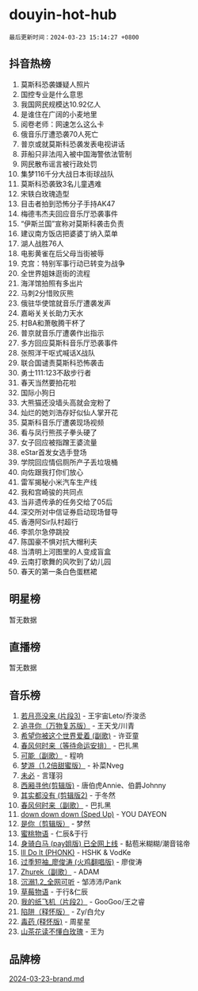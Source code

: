 # douyin-hot-hub

`最后更新时间：2024-03-23 15:14:27 +0800`

## 抖音热榜

1. 莫斯科恐袭嫌疑人照片
1. 国控专业是什么意思
1. 我国网民规模达10.92亿人
1. 是谁住在广阔的小麦地里
1. 阅卷老师：网速怎么这么卡
1. 俄音乐厅遭恐袭70人死亡
1. 普京或就莫斯科恐袭发表电视讲话
1. 菲船只非法闯入被中国海警依法管制
1. 网民散布谣言被行政处罚
1. 集梦116千分大战日本街球战队
1. 莫斯科恐袭致3名儿童遇难
1. 宋轶白玫瑰造型
1. 目击者拍到恐怖分子手持AK47
1. 梅德韦杰夫回应音乐厅恐袭事件
1. “伊斯兰国”宣称对莫斯科袭击负责
1. 建议南方饭店把婆婆丁纳入菜单
1. 湖人战胜76人
1. 电影黄雀在后父母当街被辱
1. 克宫：特别军事行动已转变为战争
1. 全世界姐妹逛街的流程
1. 海洋馆拍照有多出片
1. 马刺2分惜败灰熊
1. 俄驻华使馆就音乐厅遭袭发声
1. 嘉峪关关长助力天水
1. 村BA和萧敬腾干杯了
1. 普京就音乐厅遭袭作出指示
1. 多方回应莫斯科音乐厅恐袭事件
1. 张照洋干呕式喊话X战队
1. 联合国谴责莫斯科恐怖袭击
1. 勇士111:123不敌步行者
1. 春天当然要拍花啦
1. 国际小狗日
1. 大熊猫还没墙头高就会宠粉了
1. 灿烂的她刘浩存好似仙人掌开花
1. 莫斯科音乐厅遭袭现场视频
1. 看与凤行熊孩子拳头硬了
1. 女子回应被指蹭王婆流量
1. eStar首发女选手登场
1. 学院回应情侣厕所产子丢垃圾桶
1. 向佐跟我打你们放心
1. 雷军揭秘小米汽车生产线
1. 我和宫崎骏的共同点
1. 当非遗传承的任务交给了05后
1. 深交所对中信证券启动现场督导
1. 香港阿Sir队村超行
1. 李凯尔急停跳投
1. 陈国豪不惧对抗大帽利夫
1. 当清明上河图里的人变成盲盒
1. 云南打歌舞的风吹到了幼儿园
1. 春天的第一条白色蛋糕裙

## 明星榜

暂无数据

## 直播榜

暂无数据

## 音乐榜

1. [若月亮没来 (片段3)](https://sf5-hl-cdn-tos.douyinstatic.com/obj/tos-cn-ve-2774/okfyEUsGW1B1ovJi5JiN9IjvAT2lMwA054GoEB) - 王宇宙Leto/乔浚丞
1. [追寻你（万物复苏版）](https://sf6-cdn-tos.douyinstatic.com/obj/tos-cn-ve-2774/oYeAZJsbjIDit9APmBg8u6uDUQnHmoCf3gbo74) - 王天戈/川青
1. [希望你被这个世界爱着 (副歌)](https://sf5-hl-cdn-tos.douyinstatic.com/obj/tos-cn-ve-2774/oUHCmWQfZlE3QQBKBeD8rCFLpJzPgCpImhsxMt) - 许亚童
1. [春风何时来（等待命运安排）](https://sf3-cdn-tos.douyinstatic.com/obj/tos-cn-ve-2774/oICBNbD3gelMfB4WgiD1KI2jQtXZE2FgHLwtsl) - 巴扎黑
1. [可能（副歌）](https://sf5-hl-cdn-tos.douyinstatic.com/obj/tos-cn-ve-2774/cde1731888894259b333569393c2fb51) - 程响
1. [梦游（1.2倍甜蜜版）](https://sf5-hl-cdn-tos.douyinstatic.com/obj/tos-cn-ve-2774/o4gyAUm8hwufoEABmwVIiQtHsFuGzAEEWtNMzo) - 补菜Nveg
1. [未必](https://sf6-cdn-tos.douyinstatic.com/obj/tos-cn-ve-2774/ogntQMFnKQDZUgTCYuJgfLEtleYZZFxBQqhhFB) - 言瑾羽
1. [西厢寻他(剪辑版)](https://sf5-hl-cdn-tos.douyinstatic.com/obj/tos-cn-ve-2774/oUsAVfAQKlRNxEv5qxvIB8o5qmIWUcXbzJKJhw) - 唐伯虎Annie、伯爵Johnny
1. [其实都没有 (剪辑版2)](https://sf3-cdn-tos.douyinstatic.com/obj/tos-cn-ve-2774/oEBNQenHZtBhxYjGgUDQk0BCHTigQafgFlbQ7k) - 于冬然
1. [春风何时来（副歌）](https://sf5-hl-cdn-tos.douyinstatic.com/obj/tos-cn-ve-2774/ow7tbAiAWI2giBUrmu0hMMh3UYP3ZXdbDYiXd) - 巴扎黑
1. [down down down (Sped Up)](https://sf5-hl-cdn-tos.douyinstatic.com/obj/tos-cn-ve-2774/ow80iABiXIO9DsFwK6WeZKMaJRi3BPJAotDy8m) - YOU DAYEON
1. [是你（剪辑版）](https://sf5-hl-cdn-tos.douyinstatic.com/obj/tos-cn-ve-2774/46019dae783c4c969944217fe1cfafc4) - 梦然
1. [蜜桃物语](https://sf6-cdn-tos.douyinstatic.com/obj/tos-cn-ve-2774/oIhOSCZtIACtYU4XQkngiW9kCBfVD1Fz9IYeqL) - 仁辰&于行
1. [身骑白马 (pay姐版) 已全网上线](https://sf6-cdn-tos.douyinstatic.com/obj/tos-cn-ve-2774/oQLO5ZgLsFkaDhdIIveF2zUCgfweY0gWaH4AQG) - 黏苞米糊糊/潮音铭帝
1. [lll Do lt (PHONK)](https://sf5-hl-cdn-tos.douyinstatic.com/obj/tos-cn-ve-2774/osfNbddrZl4hIgEDk6kFftBDBJ1X8MZxH1QCOB) - HSHK & VodKe
1. [过季短袖_廖俊涛 (火鸡翻唱版)](https://sf6-cdn-tos.douyinstatic.com/obj/tos-cn-ve-2774/ogQVJl0tRBKxQgZji7YClFEBrVDeHpPTWfCZbQ) - 廖俊涛
1. [Zhurek（副歌）](https://sf5-hl-cdn-tos.douyinstatic.com/obj/tos-cn-ve-2774/ooQm8FBZQDlf0btEYgVpCcSCQfrdJGBEKZYBGS) - ADAM
1. [沉溺1.2_全网可听](https://sf6-cdn-tos.douyinstatic.com/obj/tos-cn-ve-2774/ok2QoiBqsWAX9McZmWiI9gAB0EzwD4Xj6yfmtH) - 邹沛沛/Pank
1. [草莓物语](https://sf5-hl-cdn-tos.douyinstatic.com/obj/tos-cn-ve-2774/okynhJ7jEAIIZBfsLgYMEI8QC3WbQNN66RKzhT) - 于行&仁辰
1. [我的纸飞机（片段2）](https://sf5-hl-cdn-tos.douyinstatic.com/obj/tos-cn-ve-2774/oM2ZrKcg2CD5AeRB2gkeXOFB1IxAGJdZPazYHf) - GooGoo/王之睿
1. [陷阱（释怀版）](https://sf6-cdn-tos.douyinstatic.com/obj/tos-cn-ve-2774/oE8C21LeZrzKLDFfQYgMzx4GAIHageG5IzayY7) - Zy/白允y
1. [毒药 (释怀版)](https://sf5-hl-cdn-tos.douyinstatic.com/obj/tos-cn-ve-2774/oYILMEAzspdZBIzy4frJNB8ZHPHWAhiwowd4Ad) - 周星星
1. [山茶花读不懂白玫瑰](https://sf5-hl-cdn-tos.douyinstatic.com/obj/tos-cn-ve-2774/osfn8B7DktrRHEPJgPCfDbw7QDQEkwC16BxZg9) - 王为

## 品牌榜

[2024-03-23-brand.md](2024-03-23-brand.md)

